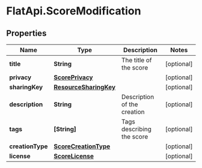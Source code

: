 # FlatApi.ScoreModification

## Properties
Name | Type | Description | Notes
------------ | ------------- | ------------- | -------------
**title** | **String** | The title of the score | [optional] 
**privacy** | [**ScorePrivacy**](ScorePrivacy.md) |  | [optional] 
**sharingKey** | [**ResourceSharingKey**](ResourceSharingKey.md) |  | [optional] 
**description** | **String** | Description of the creation | [optional] 
**tags** | **[String]** | Tags describing the score | [optional] 
**creationType** | [**ScoreCreationType**](ScoreCreationType.md) |  | [optional] 
**license** | [**ScoreLicense**](ScoreLicense.md) |  | [optional] 


